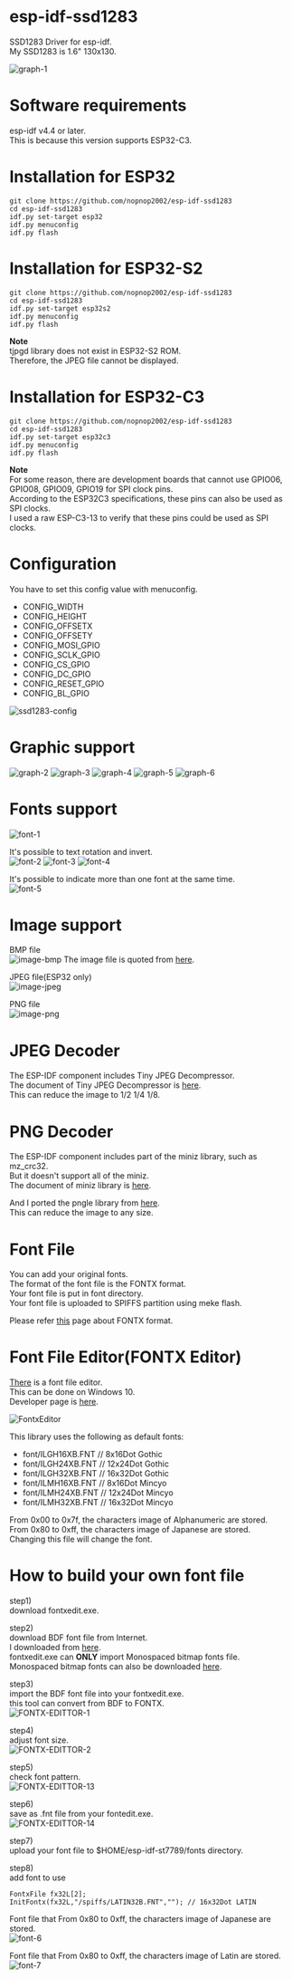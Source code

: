 # esp-idf-ssd1283
SSD1283 Driver for esp-idf.   
My SSD1283 is 1.6" 130x130.   

![graph-1](https://user-images.githubusercontent.com/6020549/126050614-814f0c07-6e0a-42d3-b91f-4002d781618e.JPG)

# Software requirements
esp-idf v4.4 or later.   
This is because this version supports ESP32-C3.   

# Installation for ESP32

```
git clone https://github.com/nopnop2002/esp-idf-ssd1283
cd esp-idf-ssd1283
idf.py set-target esp32
idf.py menuconfig
idf.py flash
```

# Installation for ESP32-S2

```
git clone https://github.com/nopnop2002/esp-idf-ssd1283
cd esp-idf-ssd1283
idf.py set-target esp32s2
idf.py menuconfig
idf.py flash
```

__Note__   
tjpgd library does not exist in ESP32-S2 ROM.   
Therefore, the JPEG file cannot be displayed.   

# Installation for ESP32-C3

```Shell
git clone https://github.com/nopnop2002/esp-idf-ssd1283
cd esp-idf-ssd1283
idf.py set-target esp32c3
idf.py menuconfig
idf.py flash
```

__Note__   
For some reason, there are development boards that cannot use GPIO06, GPIO08, GPIO09, GPIO19 for SPI clock pins.   
According to the ESP32C3 specifications, these pins can also be used as SPI clocks.   
I used a raw ESP-C3-13 to verify that these pins could be used as SPI clocks.   

# Configuration   
You have to set this config value with menuconfig.   
- CONFIG_WIDTH   
- CONFIG_HEIGHT   
- CONFIG_OFFSETX   
- CONFIG_OFFSETY   
- CONFIG_MOSI_GPIO   
- CONFIG_SCLK_GPIO   
- CONFIG_CS_GPIO   
- CONFIG_DC_GPIO   
- CONFIG_RESET_GPIO   
- CONFIG_BL_GPIO   

![ssd1283-config](https://user-images.githubusercontent.com/6020549/126050521-5f825f31-4719-4bc8-99e9-d0ab8b08939e.jpg)

# Graphic support
![graph-2](https://user-images.githubusercontent.com/6020549/126050616-fa5d6bd2-6376-4685-be01-160cdf15da96.JPG)
![graph-3](https://user-images.githubusercontent.com/6020549/126050618-64318c90-8b24-4b03-a61b-8e7287f540de.JPG)
![graph-4](https://user-images.githubusercontent.com/6020549/126050619-776b7c05-42d0-4b1f-a690-bc653e3adde0.JPG)
![graph-5](https://user-images.githubusercontent.com/6020549/126050620-233cd1a3-77f3-48c4-a419-e975b2a06e33.JPG)
![graph-6](https://user-images.githubusercontent.com/6020549/126050621-af6288fe-de7a-451c-b89a-f59c98b7980d.JPG)

# Fonts support
![font-1](https://user-images.githubusercontent.com/6020549/126050629-ab66cdb6-85dd-40f6-aaa2-613ef7ca6809.JPG)

It's possible to text rotation and invert.   
![font-2](https://user-images.githubusercontent.com/6020549/126050631-5a3001c8-b624-4efa-bb4d-9bfcffae601d.JPG)
![font-3](https://user-images.githubusercontent.com/6020549/126050632-e680d006-3b8c-4ce4-8388-4531cbf7ed28.JPG)
![font-4](https://user-images.githubusercontent.com/6020549/126050633-b45c6da6-bc25-4f7c-8224-7cba32398fa2.JPG)

It's possible to indicate more than one font at the same time.   
![font-5](https://user-images.githubusercontent.com/6020549/126050628-da49513d-170c-4e9f-80c8-6b60e425748f.JPG)

# Image support
BMP file   
![image-bmp](https://user-images.githubusercontent.com/6020549/126050669-55fbd893-dd51-46aa-9cb1-a6a6bd80fbaa.JPG)
The image file is quoted from [here](https://hombre-nuevo.com/microcomputer/esp320001/).

JPEG file(ESP32 only)   
![image-jpeg](https://user-images.githubusercontent.com/6020549/126050672-e3cf5f51-6a5f-43f4-80e9-2f6652eddab8.JPG)

PNG file    
![image-png](https://user-images.githubusercontent.com/6020549/126050677-40bcb450-34b2-49a7-a597-c3a145e7ba5a.JPG)

# JPEG Decoder   
The ESP-IDF component includes Tiny JPEG Decompressor.   
The document of Tiny JPEG Decompressor is [here](http://elm-chan.org/fsw/tjpgd/00index.html).   
This can reduce the image to 1/2 1/4 1/8.   

# PNG Decoder   
The ESP-IDF component includes part of the miniz library, such as mz_crc32.   
But it doesn't support all of the miniz.   
The document of miniz library is [here](https://github.com/richgel999/miniz).   

And I ported the pngle library from [here](https://github.com/kikuchan/pngle).   
This can reduce the image to any size.   

# Font File   
You can add your original fonts.   
The format of the font file is the FONTX format.   
Your font file is put in font directory.   
Your font file is uploaded to SPIFFS partition using meke flash.   

Please refer [this](http://elm-chan.org/docs/dosv/fontx_e.html) page about FONTX format.   

# Font File Editor(FONTX Editor)   
[There](http://elm-chan.org/fsw/fontxedit.zip) is a font file editor.   
This can be done on Windows 10.   
Developer page is [here](http://elm-chan.org/fsw_e.html).   

![FontxEditor](https://user-images.githubusercontent.com/6020549/78731275-3b889800-797a-11ea-81ba-096dbf07c4b8.png)

This library uses the following as default fonts:   
- font/ILGH16XB.FNT // 8x16Dot Gothic
- font/ILGH24XB.FNT // 12x24Dot Gothic
- font/ILGH32XB.FNT // 16x32Dot Gothic
- font/ILMH16XB.FNT // 8x16Dot Mincyo
- font/ILMH24XB.FNT // 12x24Dot Mincyo
- font/ILMH32XB.FNT // 16x32Dot Mincyo

From 0x00 to 0x7f, the characters image of Alphanumeric are stored.   
From 0x80 to 0xff, the characters image of Japanese are stored.   
Changing this file will change the font.

# How to build your own font file   
step1)   
download fontxedit.exe.   

step2)   
download BDF font file from Internet.   
I downloaded from [here](https://github.com/fcambus/spleen).   
fontxedit.exe can __ONLY__ import Monospaced bitmap fonts file.   
Monospaced bitmap fonts can also be downloaded [here](https://github.com/Tecate/bitmap-fonts).

step3)   
import the BDF font file into your fontxedit.exe.   
this tool can convert from BDF to FONTX.   
![FONTX-EDITTOR-1](https://user-images.githubusercontent.com/6020549/112736427-d7e5e900-8f95-11eb-80d5-11dd9df42903.jpg)

step4)   
adjust font size.   
![FONTX-EDITTOR-2](https://user-images.githubusercontent.com/6020549/112736434-e6cc9b80-8f95-11eb-8b8e-b523746c1c96.jpg)

step5)   
check font pattern.   
![FONTX-EDITTOR-13](https://user-images.githubusercontent.com/6020549/112746492-11e0da80-8fea-11eb-94f1-8d299b2dc756.jpg)

step6)   
save as .fnt file from your fontedit.exe.   
![FONTX-EDITTOR-14](https://user-images.githubusercontent.com/6020549/112746501-2329e700-8fea-11eb-9a3a-4481c1a14ddc.jpg)

step7)   
upload your font file to $HOME/esp-idf-st7789/fonts directory.   

step8)   
add font to use   
```
FontxFile fx32L[2];
InitFontx(fx32L,"/spiffs/LATIN32B.FNT",""); // 16x32Dot LATIN
```

Font file that From 0x80 to 0xff, the characters image of Japanese are stored.   
![font-6](https://user-images.githubusercontent.com/6020549/126050681-40eca790-5d2c-4fc1-a244-8af326ddf858.JPG)

Font file that From 0x80 to 0xff, the characters image of Latin are stored.   
![font-7](https://user-images.githubusercontent.com/6020549/126050684-09978a06-d33e-45ed-be01-0ce49712a2dc.JPG)
